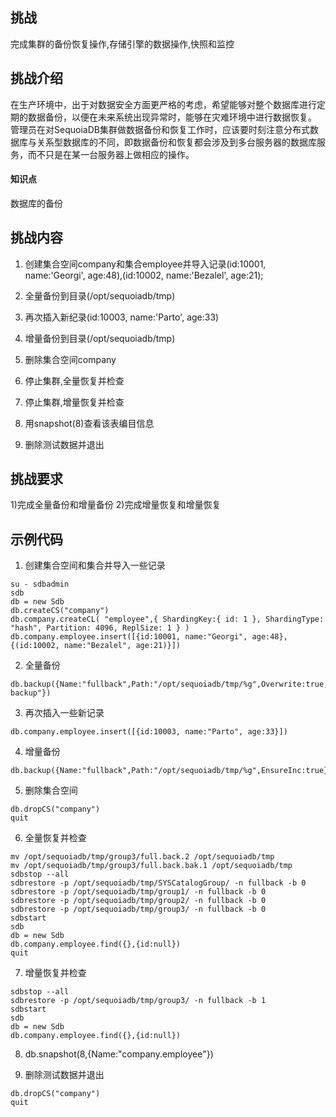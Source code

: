 ## 挑战 

完成集群的备份恢复操作,存储引擎的数据操作,快照和监控

## 挑战介绍

在生产环境中，出于对数据安全方面更严格的考虑，希望能够对整个数据库进行定期的数据备份，以便在未来系统出现异常时，能够在灾难环境中进行数据恢复。
管理员在对SequoiaDB集群做数据备份和恢复工作时，应该要时刻注意分布式数据库与关系型数据库的不同，即数据备份和恢复都会涉及到多台服务器的数据库服务，而不只是在某一台服务器上做相应的操作。

#### 知识点

数据库的备份

## 挑战内容

1) 创建集合空间company和集合employee并导入记录(id:10001, name:'Georgi', age:48),(id:10002, name:'Bezalel', age:21);

2) 全量备份到目录(/opt/sequoiadb/tmp)

3) 再次插入新纪录(id:10003, name:'Parto', age:33)

4) 增量备份到目录(/opt/sequoiadb/tmp)

5) 删除集合空间company

6) 停止集群,全量恢复并检查

7) 停止集群,增量恢复并检查

8) 用snapshot(8)查看该表编目信息

9) 删除测试数据并退出


## 挑战要求

1)完成全量备份和增量备份
2)完成增量恢复和增量恢复



## 示例代码
1) 创建集合空间和集合并导入一些记录
```
su - sdbadmin
sdb
db = new Sdb
db.createCS("company")
db.company.createCL( "employee",{ ShardingKey:{ id: 1 }, ShardingType: "hash", Partition: 4096, ReplSize: 1 } )
db.company.employee.insert([{id:10001, name:"Georgi", age:48}, {(id:10002, name:"Bezalel", age:21)}])
```

2) 全量备份
```
db.backup({Name:"fullback",Path:"/opt/sequoiadb/tmp/%g",Overwrite:true,Description:"full backup"})
```

3) 再次插入一些新记录
```
db.company.employee.insert([{id:10003, name:"Parto", age:33}])
```

4) 增量备份
```
db.backup({Name:"fullback",Path:"/opt/sequoiadb/tmp/%g",EnsureInc:true})
```

5) 删除集合空间
```
db.dropCS("company")
quit
```

6) 全量恢复并检查
```
mv /opt/sequoiadb/tmp/group3/full.back.2 /opt/sequoiadb/tmp
mv /opt/sequoiadb/tmp/group3/full.back.bak.1 /opt/sequoiadb/tmp
sdbstop --all
sdbrestore -p /opt/sequoiadb/tmp/SYSCatalogGroup/ -n fullback -b 0
sdbrestore -p /opt/sequoiadb/tmp/group1/ -n fullback -b 0
sdbrestore -p /opt/sequoiadb/tmp/group2/ -n fullback -b 0
sdbrestore -p /opt/sequoiadb/tmp/group3/ -n fullback -b 0
sdbstart
sdb
db = new Sdb
db.company.employee.find({},{id:null})
quit
```

7) 增量恢复并检查
```
sdbstop --all
sdbrestore -p /opt/sequoiadb/tmp/group3/ -n fullback -b 1
sdbstart
sdb
db = new Sdb
db.company.employee.find({},{id:null})
```
8) db.snapshot(8,{Name:"company.employee"})

9) 删除测试数据并退出
```
db.dropCS("company")
quit
```

